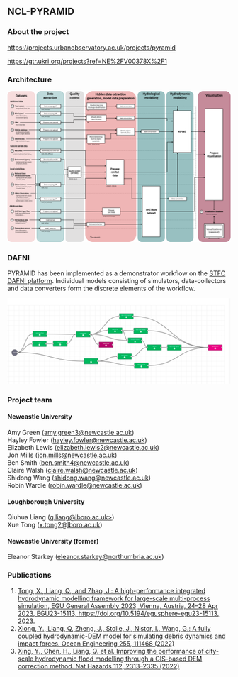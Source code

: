 ## NCL-PYRAMID

### About the project
https://projects.urbanobservatory.ac.uk/projects/pyramid

https://gtr.ukri.org/projects?ref=NE%2FV00378X%2F1

### Architecture
![PYRAMID overall architecture](./profile/img/workflow.drawio.png)

### DAFNI
PYRAMID has been implemented as a demonstrator workflow on the [STFC DAFNI platform](https://www.dafni.ac.uk/). Individual models consisting of simulators, data-collectors and data converters form the discrete elements of the workflow.

![PYRAMID DAFNI workflow](./profile/img/dafni-workflow.png)

### Project team
#### Newcastle University
Amy Green ([amy.green3@newcastle.ac.uk](mailto:amy.green3@newcastle.ac.uk))  
Hayley Fowler ([hayley.fowler@newcastle.ac.uk](mailto:hayley.fowler@newcastle.ac.uk))  
Elizabeth Lewis ([elizabeth.lewis2@newcastle.ac.uk](mailto:elizabeth.lewis2@newcastle.ac.uk))  
Jon Mills ([jon.mills@newcastle.ac.uk](mailto:jon.mills@newcastle.ac.uk))  
Ben Smith ([ben.smith4@newcastle.ac.uk](mailto:ben.smith4@newcastle.ac.uk))  
Claire Walsh ([claire.walsh@newcastle.ac.uk](mailto:claire.walsh@newcastle.ac.uk))  
Shidong Wang ([shidong.wang@newcastle.ac.uk](mailto:shidong.wang@newcastle.ac.uk))  
Robin Wardle ([robin.wardle@newcastle.ac.uk](mailto:robin.wardle@newcastle.ac.uk))  

#### Loughborough University
Qiuhua Liang ([q.liang@lboro.ac.uk>](mailto:q.liang@lboro.ac.uk))  
Xue Tong ([x.tong2@lboro.ac.uk](mailto:x.tong2@lboro.ac.uk))  

#### Newcastle University (former)
Eleanor Starkey ([eleanor.starkey@northumbria.ac.uk](mailto:eleanor.starkey@northumbria.ac.uk))


### Publications
1. [Tong, X., Liang, Q., and Zhao, J.: A high-performance integrated hydrodynamic modelling framework for large-scale multi-process simulation, EGU General Assembly 2023, Vienna, Austria, 24–28 Apr 2023, EGU23-15113, https://doi.org/10.5194/egusphere-egu23-15113, 2023.](https://doi.org/10.5194/egusphere-egu23-15113)
2. [Xiong, Y., Liang, Q, Zheng, J., Stolle, J., Nistor, I., Wang, G.: A fully coupled hydrodynamic-DEM model for simulating debris dynamics and impact forces. Ocean Engineering 255, 111468 (2022)](https://doi.org/10.1016/j.oceaneng.2022.111468)
3. [Xing, Y., Chen, H., Liang, Q. et al. Improving the performance of city-scale hydrodynamic flood modelling through a GIS-based DEM correction method. Nat Hazards 112, 2313–2335 (2022)](https://link.springer.com/article/10.1007/s11069-022-05267-1)
